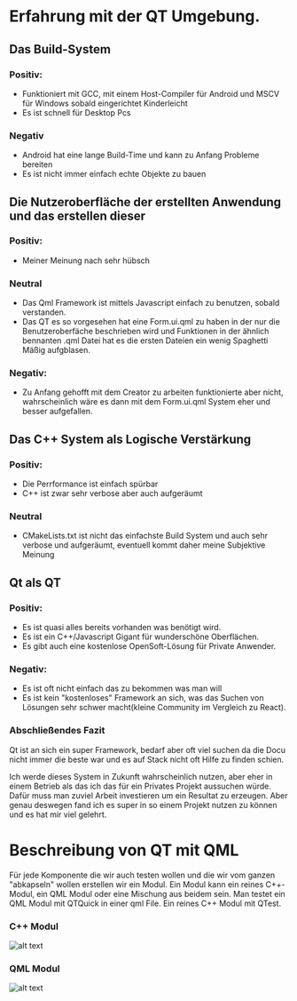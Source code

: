 # Erfahrung mit der QT Umgebung.

## Das Build-System
### Positiv:
- Funktioniert mit GCC, mit einem Host-Compiler für Android und MSCV für Windows sobald eingerichtet Kinderleicht
- Es ist schnell für Desktop Pcs
### Negativ
- Android hat eine lange Build-Time und kann zu Anfang Probleme bereiten
- Es ist nicht immer einfach echte Objekte zu bauen

## Die Nutzeroberfläche der erstellten Anwendung und das erstellen dieser
### Positiv:
- Meiner Meinung nach sehr hübsch
### Neutral
- Das Qml Framework ist mittels Javascript einfach zu benutzen, sobald verstanden.
- Das QT es so vorgesehen hat eine Form.ui.qml zu haben in der nur die Benutzeroberfäche beschrieben wird und
Funktionen in der ähnlich bennanten .qml Datei hat es die ersten Dateien ein wenig Spaghetti Mäßig aufgblasen.
### Negativ:
- Zu Anfang gehofft mit dem Creator zu arbeiten funktionierte aber nicht, wahrscheinlich wäre es dann mit dem Form.ui.qml System eher
und besser aufgefallen.

## Das C++ System als Logische Verstärkung
### Positiv:
- Die Perrformance ist einfach spürbar
- C++ ist zwar sehr verbose aber auch aufgeräumt
### Neutral
- CMakeLists.txt ist nicht das einfachste Build System und auch sehr verbose und aufgeräumt, eventuell kommt daher meine Subjektive Meinung

## Qt als QT
### Positiv:
- Es ist quasi alles bereits vorhanden was benötigt wird.
- Es ist ein C++/Javascript Gigant für wunderschöne Oberflächen.
- Es gibt auch eine kostenlose OpenSoft-Lösung für Private Anwender.
### Negativ:
- Es ist oft nicht einfach das zu bekommen was man will
- Es ist kein "kostenloses" Framework an sich, was das Suchen von Lösungen sehr schwer macht(kleine Community im Vergleich zu React).

### Abschließendes Fazit
Qt ist an sich ein super Framework, bedarf aber oft viel suchen da die Docu nicht immer die beste war und es auf Stack nicht oft Hilfe
zu finden schien.

Ich werde dieses System in Zukunft wahrscheinlich nutzen, 
aber eher in einem Betrieb als das ich das für ein Privates Projekt aussuchen würde.
Dafür muss man zuviel Arbeit investieren um ein Resultat zu erzeugen.
Aber genau deswegen fand ich es super in so einem Projekt nutzen zu können und es hat mir viel gelehrt.

# Beschreibung von QT mit QML 
Für jede Komponente die wir auch testen wollen und die wir vom ganzen "abkapseln" wollen erstellen wir ein Modul.
Ein Modul kann ein reines C++-Modul, ein QML Modul oder eine Mischung aus beidem sein.
Man testet ein QML Modul mit QTQuick in einer qml File. Ein reines C++ Modul mit QTest.

### C++ Modul

![alt text](http://url/to/img.png)

### QML Modul

![alt text](http://url/to/img.png)
